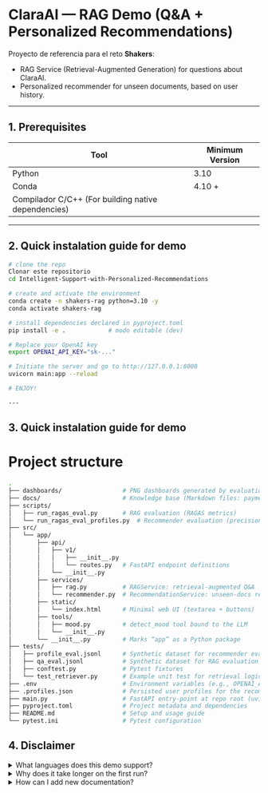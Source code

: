 # ClaraAI — RAG Demo (Q&A + Personalized Recommendations)

Proyecto de referencia para el reto **Shakers**:  
* RAG Service (Retrieval-Augmented Generation) for questions about ClaraAI. 
* Personalized recommender for unseen documents, based on user history.

---

## 1. Prerequisites

| Tool | Minimum Version |
|-------------|---------------|
| Python      | 3.10 |
| Conda       | 4.10 + |
| Compilador C/C++ 	(For building native dependencies) |


---

## 2. Quick instalation guide for demo

```bash
# clone the repo
Clonar este repositorio
cd Intelligent-Support-with-Personalized-Recommendations

# create and activate the environment
conda create -n shakers-rag python=3.10 -y
conda activate shakers-rag

# install dependencies declared in pyproject.toml
pip install -e .            # modo editable (dev)

# Replace your OpenAI key
export OPENAI_API_KEY="sk-..."

# Initiate the server and go to http://127.0.0.1:8000
uvicorn main:app --reload

# ENJOY!

---
```
## 3. Quick instalation guide for demo

# Project structure
```bash
.
├── dashboards/                 # PNG dashboards generated by evaluation scripts
├── docs/                       # Knowledge base (Markdown files: payments.md, fees.md, etc.)
├── scripts/
│   ├── run_ragas_eval.py       # RAG evaluation (RAGAS metrics)
│   └── run_ragas_eval_profiles.py  # Recommender evaluation (precision@k, latency)
├── src/
│   └── app/
│       ├── api/
│       │   ├── v1/
│       │   │   ├── __init__.py
│       │   │   └── routes.py   # FastAPI endpoint definitions
│       │   └── __init__.py
│       ├── services/
│       │   ├── rag.py          # RAGService: retrieval-augmented Q&A
│       │   └── recommender.py  # RecommendationService: unseen-docs recommender
│       ├── static/
│       │   └── index.html      # Minimal web UI (textarea + buttons)
│       ├── tools/
│       │   ├── mood.py         # detect_mood tool bound to the LLM
│       │   └── __init__.py
│       └── __init__.py         # Marks “app” as a Python package
├── tests/
│   ├── profile_eval.jsonl      # Synthetic dataset for recommender evaluation
│   ├── qa_eval.jsonl           # Synthetic dataset for RAG evaluation
│   ├── conftest.py             # Pytest fixtures
│   └── test_retriever.py       # Example unit test for retrieval logic
├── .env                        # Environment variables (e.g., OPENAI_API_KEY)
├── .profiles.json              # Persisted user profiles for the recommender
├── main.py                     # FastAPI entry-point at repo root (uvicorn main:app)
├── pyproject.toml              # Project metadata and dependencies
├── README.md                   # Setup and usage guide
└── pytest.ini                  # Pytest configuration
```
## 4. Disclaimer

<details>
<summary>What languages does this demo support?</summary>

The demo is fully functional in Spanish. Partial functionality exists for other languages, but they have not been thoroughly tested due to time constraints.

</details>

<details>
<summary>Why does it take longer on the first run?</summary>

The first execution initializes the `.chroma/` database and generates embeddings from the `.md` files in the `docs/` folder.

</details>

<details>
<summary>How can I add new documentation?</summary>

Add your `.md` file inside `docs/<topic>/`.

Then delete the `.chroma/` directory to force re-indexing, or create an incremental ingestion script.

</details>

